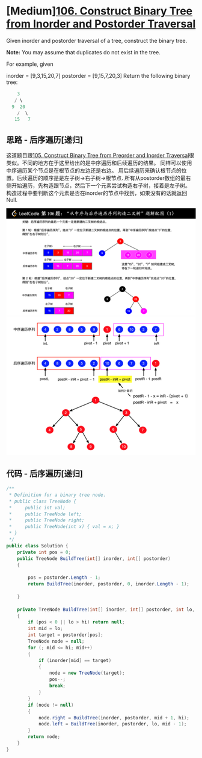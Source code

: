 # [Medium][106. Construct Binary Tree from Inorder and Postorder Traversal](https://leetcode.com/problems/construct-binary-tree-from-inorder-and-postorder-traversal/)

Given inorder and postorder traversal of a tree, construct the binary tree.

**Note:**
You may assume that duplicates do not exist in the tree.

For example, given

inorder = [9,3,15,20,7]
postorder = [9,15,7,20,3]
Return the following binary tree:

```csharp
    3
   / \
  9  20
    /  \
   15   7
```

## 思路 - 后序遍历[递归]

这道题目跟[105. Construct Binary Tree from Preorder and Inorder Traversal](src/105.%20Construct%20Binary%20Tree%20from%20Preorder%20and%20Inorder%20Traversal)很类似。不同的地方在于这里给出的是中序遍历和后续遍历的结果。
同样可以使用中序遍历某个节点是在根节点的左边还是右边。
用后续遍历来确认根节点的位置。后续遍历的顺序是是左子树->右子树->根节点. 所有从postorder数组的最右侧开始遍历，先构造跟节点，然后下一个元素尝试构造右子树，接着是左子树。
构造过程中要判断这个元素是否在inorder的节点中找到，如果没有的话就返回Null.

![img](image/image1.png)
![img](image/image2.png)

## 代码 - 后序遍历[递归]

```csharp
/**
 * Definition for a binary tree node.
 * public class TreeNode {
 *     public int val;
 *     public TreeNode left;
 *     public TreeNode right;
 *     public TreeNode(int x) { val = x; }
 * }
 */
public class Solution {
    private int pos = 0;
    public TreeNode BuildTree(int[] inorder, int[] postorder)
    {

        pos = postorder.Length - 1;
        return BuildTree(inorder, postorder, 0, inorder.Length - 1);

    }

    private TreeNode BuildTree(int[] inorder, int[] postorder, int lo, int hi)
    {
        if (pos < 0 || lo > hi) return null;
        int mid = lo;
        int target = postorder[pos];
        TreeNode node = null;
        for (; mid <= hi; mid++)
        {
            if (inorder[mid] == target)
            {
                node = new TreeNode(target);
                pos--;
                break;
            }
        }
        if (node != null)
        {
            node.right = BuildTree(inorder, postorder, mid + 1, hi);
            node.left = BuildTree(inorder, postorder, lo, mid - 1);
        }
        return node;
    }
}
```
